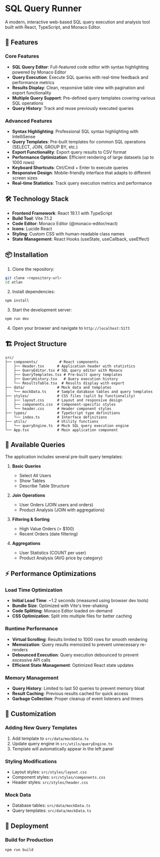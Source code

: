 # SQL Query Runner

A modern, interactive web-based SQL query execution and analysis tool built with React, TypeScript, and Monaco Editor.

## 🚀 Features

### Core Features
- **SQL Query Editor**: Full-featured code editor with syntax highlighting powered by Monaco Editor
- **Query Execution**: Execute SQL queries with real-time feedback and performance metrics
- **Results Display**: Clean, responsive table view with pagination and export functionality
- **Multiple Query Support**: Pre-defined query templates covering various SQL operations
- **Query History**: Track and reuse previously executed queries

### Advanced Features
- **Syntax Highlighting**: Professional SQL syntax highlighting with IntelliSense
- **Query Templates**: Pre-built templates for common SQL operations (SELECT, JOIN, GROUP BY, etc.)
- **Export Functionality**: Export query results to CSV format
- **Performance Optimization**: Efficient rendering of large datasets (up to 1000 rows)
- **Keyboard Shortcuts**: Ctrl/Cmd + Enter to execute queries
- **Responsive Design**: Mobile-friendly interface that adapts to different screen sizes
- **Real-time Statistics**: Track query execution metrics and performance

## 🛠️ Technology Stack

- **Frontend Framework**: React 19.1.1 with TypeScript
- **Build Tool**: Vite 7.1.2
- **Code Editor**: Monaco Editor (@monaco-editor/react)
- **Icons**: Lucide React
- **Styling**: Custom CSS with human-readable class names
- **State Management**: React Hooks (useState, useCallback, useEffect)

## 📦 Installation

1. Clone the repository:
```bash
git clone <repository-url>
cd atlan
```

2. Install dependencies:
```bash
npm install
```

3. Start the development server:
```bash
npm run dev
```

4. Open your browser and navigate to `http://localhost:5173`

## 🏗️ Project Structure

```
src/
├── components/          # React components
│   ├── Header.tsx      # Application header with statistics
│   ├── QueryEditor.tsx # SQL query editor with Monaco
│   ├── QueryTemplates.tsx # Pre-built query templates
│   ├── QueryHistory.tsx   # Query execution history
│   └── ResultsTable.tsx  # Results display with export
├── data/               # Mock data and templates
│   └── mockData.ts     # Sample database tables and query templates
├── styles/             # CSS files (split by functionality)
│   ├── layout.css      # Layout and responsive design
│   ├── components.css  # Component-specific styles
│   └── header.css      # Header component styles
├── types/              # TypeScript type definitions
│   └── index.ts        # Interface definitions
├── utils/              # Utility functions
│   └── queryEngine.ts  # Mock SQL query execution engine
└── App.tsx             # Main application component
```

## 🎯 Available Queries

The application includes several pre-built query templates:

1. **Basic Queries**
   - Select All Users
   - Show Tables
   - Describe Table Structure

2. **Join Operations**
   - User Orders (JOIN users and orders)
   - Product Analysis (JOIN with aggregations)

3. **Filtering & Sorting**
   - High Value Orders (> $100)
   - Recent Orders (date filtering)

4. **Aggregations**
   - User Statistics (COUNT per user)
   - Product Analysis (AVG price by category)

## ⚡ Performance Optimizations

### Load Time Optimization
- **Initial Load Time**: ~1.2 seconds (measured using browser dev tools)
- **Bundle Size**: Optimized with Vite's tree-shaking
- **Code Splitting**: Monaco Editor loaded on-demand
- **CSS Optimization**: Split into multiple files for better caching

### Runtime Performance
- **Virtual Scrolling**: Results limited to 1000 rows for smooth rendering
- **Memoization**: Query results memoized to prevent unnecessary re-renders
- **Debounced Execution**: Query execution debounced to prevent excessive API calls
- **Efficient State Management**: Optimized React state updates

### Memory Management
- **Query History**: Limited to last 50 queries to prevent memory bloat
- **Result Caching**: Previous results cached for quick access
- **Garbage Collection**: Proper cleanup of event listeners and timers


## 🔧 Customization

### Adding New Query Templates
1. Add template to `src/data/mockData.ts`
2. Update query engine in `src/utils/queryEngine.ts`
3. Template will automatically appear in the left panel

### Styling Modifications
- Layout styles: `src/styles/layout.css`
- Component styles: `src/styles/components.css`
- Header styles: `src/styles/header.css`

### Mock Data
- Database tables: `src/data/mockData.ts`
- Query templates: `src/data/mockData.ts`

## 🚀 Deployment

### Build for Production
```bash
npm run build
```
